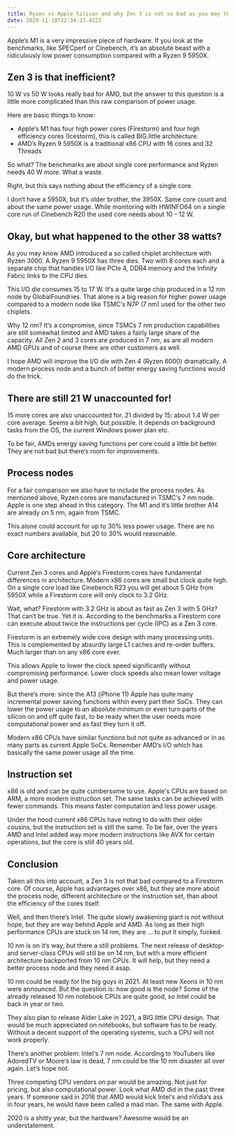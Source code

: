 ```yaml
---
title: Ryzen vs Apple Silicon and why Zen 3 is not so bad as you may think
date: 2020-11-18T22:34:23.422Z
---
```

Apple‘s M1 is a very impressive piece of hardware. If you look at the benchmarks, like SPECperf or Cinebench, it‘s an absolute beast with a ridiculously low power consumption compared with a Ryzen 9 5950X.

## Zen 3 is that inefficient?

10 W vs 50 W looks really bad for AMD, but the answer to this question is a little more complicated than this raw comparison of power usage.

Here are basic things to know:

* Apple‘s M1 has four high power cores (Firestorm) and four high efficiency cores (Icestorm), this is called BIG.little architecture.
* AMD’s Ryzen 9 5950X is a traditional x86 CPU with 16 cores and 32 Threads

So what? The benchmarks are about single core performance and Ryzen needs 40 W more. What a waste.

Right, but this says nothing about the efficiency of a single core. 

I don‘t have a 5950X, but it‘s older brother, the 3950X. Same core count and about the same power usage. While monitoring with HWINFO64 on a single core run of Cinebench R20 the used core needs about 10 - 12 W.

## Okay, but what happened to the other 38 watts?

As you may know AMD introduced a so called chiplet architecture with Ryzen 3000. A Ryzen 9 5950X has three dies. Two with 8 cores each and a separate chip that handles I/O like PCIe 4, DDR4 memory and the Infinity Fabric links to the CPU dies.

This I/O die consumes 15 to 17 W. It‘s a quite large chip produced in a 12 nm node by GlobalFoundries. That alone is a big reason for higher power usage compared to a modern node like TSMC‘s N7P (7 nm) used for the other two chiplets.

Why 12 nm? It‘s a compromise, since TSMCs 7 nm production capabilities are still somewhat limited and AMD takes a fairly large share of the capacity. All Zen 2 and 3 cores are produced in 7 nm, as are all modern AMD GPUs and of course there are other customers as well.

I hope AMD will improve the I/O die with Zen 4 (Ryzen 6000) dramatically. A modern process node and a bunch of better energy saving functions would do the trick.

## There are still 21 W unaccounted for!

15 more cores are also unaccounted for. 21 divided by 15: about 1.4 W per core average. Seems a bit high, but possible. It depends on background tasks from the OS, the current Windows power plan etc.

To be fair, AMDs energy saving functions per core could a little bit better. They are not bad but there‘s room for improvements.

## Process nodes

For a fair comparison we also have to include the process nodes. As mentioned above, Ryzen cores are manufactured in TSMC‘s 7 nm node. Apple is one step ahead in this category. The M1 and it‘s little brother A14 are already on 5 nm, again from TSMC.

This alone could account for up to 30% less power usage. There are no exact numbers available, but 20 to 30% would reasonable.

## Core architecture

Current Zen 3 cores and Apple‘s Firestorm cores have fundamental differences in architecture. Modern x86 cores are small but clock quite high. On a single core load like Cinebench R23 you will get about 5 GHz from 5950X while a Firestorm core will only clock to 3.2 GHz.

Wait, what? Firestorm with 3.2 GHz is about as fast as Zen 3 with 5 GHz? That can‘t be true. Yet it is. According to the benchmarks a Firestorm core can execute about twice the instructions per cycle (IPC) as a Zen 3 core.

Firestorm is an extremely wide core design with many processing units. This is complemented by absurdly large L1 caches and re-order buffers. Much larger than on any x86 core ever.

This allows Apple to lower the clock speed significantly without compromising performance. Lower clock speeds also mean lower voltage and power usage.

But there‘s more: since the A13 (iPhone 11) Apple has quite many incremental power saving functions within every part their SoCs. They can lower the power usage to an absolute minimum or even turn parts of the silicon on and off quite fast, to be ready when the user needs more computational power and as fast they turn it off.

Modern x86 CPUs have similar functions but not quite as advanced or in as many parts as current Apple SoCs. Remember AMD‘s I/O which has basically the same power usage all the time.

## Instruction set

x86 is old and can be quite cumbersome to use. Apple's CPUs are based on ARM, a more modern instruction set. The same tasks can be achieved with fewer commands. This means faster computation and less power usage. 

Under the hood current x86 CPUs have noting to do with their older cousins, but the instruction set is still the same. To be fair, over the years AMD and Intel added way more modern instructions like AVX for certain operations, but the core is still 40 years old.

## Conclusion

Taken all this into account, a Zen 3 is not that bad compared to a Firestorm core. Of course, Apple has advantages over x86, but they are more about the process node, different architecture or the instruction set, than about the efficiency of the cores itself.

Well, and then there‘s Intel. The quite slowly awakening giant is not without hope, but they are way behind Apple and AMD. As long as their high performance CPUs are stuck on 14 nm, they are ... to put it simply, fucked.

10 nm is on it‘s way, but there a still problems. The next release of desktop- and server-class CPUs will still be on 14 nm, but with a more efficient architecture backported from 10 nm CPUs. It will help, but they need a better process node and they need it asap.

10 nm could be ready for the big guys in 2021. At least new Xeons in 10 nm were announced. But the question is: how good is the node? Some of the already released 10 nm notebook CPUs are quite good, so Intel could be back in year or two.

They also plan to release Alder Lake in 2021, a BIG.little CPU design. That would be much appreciated on notebooks, but software has to be ready. Without a decent support of the operating systems, such a CPU will not work properly.

There‘s another problem: Intel‘s 7 nm node. According to YouTubers like AdoredTV or Moore‘s law is dead, 7 nm could be the 10 nm disaster all over again. Let‘s hope not. 

Three competing CPU vendors on par would be amazing. Not just for pricing, but also computational power. Look what AMD did in the past three years. If someone said in 2016 that AMD would kick Intel‘s and nVidia‘s ass in four years, he would have been called a mad man. The same with Apple.

2020 is a shitty year, but the hardware? Awesome would be an understatement.